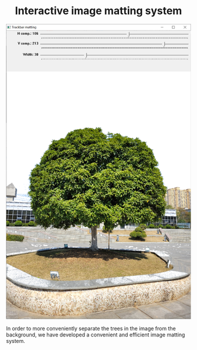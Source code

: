  <h1> <center> Interactive image matting system </center> </h1>
 
![本地路径](figures/mainUI.png "the main UI")

 In order to more conveniently separate the trees in the image from the background, we have developed a convenient and efficient image matting system.

